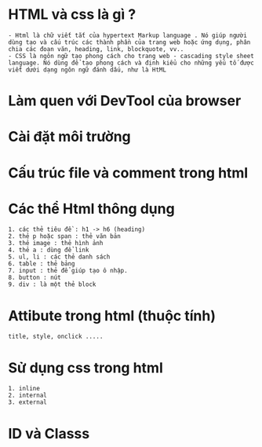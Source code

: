 # HTML và css là gì ?
    - Html là chữ viết tắt của hypertext Markup language . Nó giúp người dùng tạo và cấu trúc các thành phần của trang web hoặc ứng dụng, phân chia các đoạn văn, heading, link, blockquote, vv..
    - CSS là ngôn ngữ tạo phong cách cho trang web - cascading style sheet language. Nó dùng để tạo phong cách và định kiểu cho những yếu tố được viết dưới dạng ngôn ngữ đánh dấu, như là HtML 
# Làm quen với DevTool của browser

# Cài đặt môi trường

# Cấu trúc file và comment trong html

# Các thể Html thông dụng
    1. các thẻ tiêu đề : h1 -> h6 (heading)
    2. thẻ p hoặc span : thẻ văn bản
    3. thẻ image : thẻ hình ảnh
    4. thẻ a : dùng để link 
    5. ul, li : các thẻ danh sách
    6. table : thẻ bảng
    7. input : thẻ để giúp tạo ô nhập.
    8. button : nút
    9. div : là một thẻ block

# Attibute trong html (thuộc tính)
    title, style, onclick .....

# Sử dụng css trong html
    1. inline
    2. internal
    3. external

# ID và Classs



